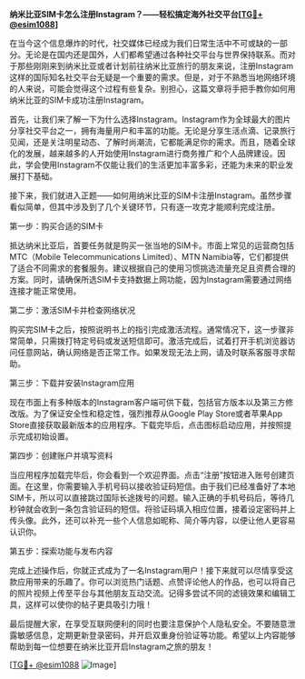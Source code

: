 **纳米比亚SIM卡怎么注册Instagram？——轻松搞定海外社交平台[[TG💪+ @esim1088](https://t.me/s/esim1088)]**

在当今这个信息爆炸的时代，社交媒体已经成为我们日常生活中不可或缺的一部分。无论是在国内还是国外，人们都希望通过各种社交平台与世界保持联系。而对于那些刚刚来到纳米比亚或者计划前往纳米比亚旅行的朋友来说，注册Instagram这样的国际知名社交平台无疑是一个重要的需求。但是，对于不熟悉当地网络环境的人来说，可能会觉得这个过程有些复杂。别担心，这篇文章将手把手教你如何用纳米比亚的SIM卡成功注册Instagram。

首先，让我们来了解一下为什么选择Instagram。Instagram作为全球最大的图片分享社交平台之一，拥有海量用户和丰富的功能。无论是分享生活点滴、记录旅行见闻，还是关注明星动态、了解时尚潮流，它都能满足你的需求。而且，随着全球化的发展，越来越多的人开始使用Instagram进行商务推广和个人品牌建设。因此，学会使用Instagram不仅能让我们的生活更加丰富多彩，还能为未来的职业发展打下基础。

接下来，我们就进入正题——如何用纳米比亚的SIM卡注册Instagram。虽然步骤看似简单，但其中涉及到了几个关键环节，只有逐一攻克才能顺利完成注册。

第一步：购买合适的SIM卡

抵达纳米比亚后，首要任务就是购买一张当地的SIM卡。市面上常见的运营商包括MTC（Mobile Telecommunications Limited）、MTN Namibia等，它们都提供了适合不同需求的套餐服务。建议根据自己的使用习惯挑选流量充足且资费合理的方案。同时，请确保所选SIM卡支持数据上网功能，因为Instagram需要通过网络连接才能正常使用。

第二步：激活SIM卡并检查网络状况

购买完SIM卡之后，按照说明书上的指引完成激活流程。通常情况下，这一步骤非常简单，只需拨打特定号码或发送短信即可。激活完成后，试着打开手机浏览器访问任意网站，确认网络是否正常工作。如果发现无法上网，请及时联系客服寻求帮助。

第三步：下载并安装Instagram应用

现在市面上有多种版本的Instagram客户端可供下载，包括官方版本以及第三方修改版。为了保证安全性和稳定性，强烈推荐从Google Play Store或者苹果App Store直接获取最新版本的应用程序。下载完毕后，点击图标启动应用，并按照提示完成初始设置。

第四步：创建账户并填写资料

当应用程序加载完毕后，你会看到一个欢迎界面。点击“注册”按钮进入账号创建页面。在这里，你需要输入手机号码以接收验证码短信。由于我们已经准备好了本地SIM卡，所以可以直接跳过国际长途拨号的问题。输入正确的手机号码后，等待几秒钟就会收到一条包含验证码的短信。将验证码填入相应位置，接着设定密码并上传头像。此外，还可以补充一些个人信息如昵称、简介等内容，以便让他人更容易认识你。

第五步：探索功能与发布内容

完成上述操作后，你就正式成为了一名Instagram用户！接下来就可以尽情享受这款应用带来的乐趣了。你可以浏览热门话题、点赞评论他人的作品，也可以将自己的照片视频上传至平台与其他朋友互动交流。记得多尝试不同的滤镜效果和编辑工具，这样可以使你的帖子更具吸引力哦！

最后提醒大家，在享受互联网便利的同时也要注意保护个人隐私安全。不要随意泄露敏感信息，定期更新登录密码，并开启双重身份验证等功能。希望以上内容能够帮助到每一位想要在纳米比亚开启Instagram之旅的朋友！

[[TG💪+ @esim1088](https://t.me/s/esim1088) ![Image](https://i.postimg.cc/4NQfJmqS/Snipaste-2025-05-13-00-14-12.png)]